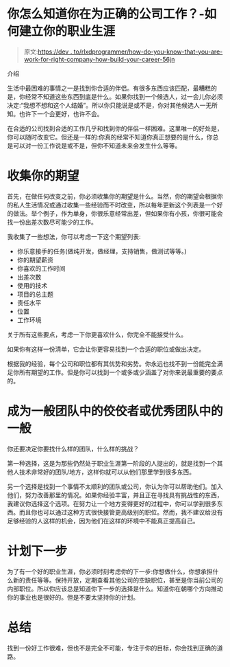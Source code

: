 # 你怎么知道你在为正确的公司工作？-如何建立你的职业生涯

> 原文:[https://dev . to/rlxdprogrammer/how-do-you-know-that-you-are-work-for-right-company-how-build-your-career-56jn](https://dev.to/rlxdprogrammer/how-do-you-know-that-you-are-working-for-the-right-company-how-to-build-up-your-career-56jn)

介绍

生活中最困难的事情之一是找到你合适的伴侣。有很多东西应该匹配，最糟糕的是，你经常不知道这些东西到底是什么。如果你找到一个候选人，过一会儿你必须决定:“我想不想和这个人结婚”。所以你只能说是或不是，你对其他候选人一无所知。也许下一个会更好，也许不会。

在合适的公司找到合适的工作几乎和找到你的伴侣一样困难。这里唯一的好处是，你可以随时改变它。但还是一样的:你真的经常不知道你真正想要的是什么，你总是可以对一份工作说是或不是，但你不知道未来会发生什么等等。

# [](#collect-your-expectations)收集你的期望

首先，在做任何改变之前，你必须收集你的期望是什么。当然，你的期望会根据你的私人生活情况或通过收集一些经验而不时改变，所以每年更新这个列表是一个好的做法。举个例子，作为单身，你很乐意经常出差，但如果你有小孩，你很可能会找一份出差次数尽可能少的工作。

我收集了一些想法，你可以考虑一下这个期望列表:

*   你乐意接手的任务(做纯开发，做经理，支持销售，做测试等等。)
*   你的期望薪资
*   你喜欢的工作时间
*   出差次数
*   使用的技术
*   项目的总主题
*   责任水平
*   位置
*   工作环境

关于所有这些要点，考虑一下你更喜欢什么，你完全不能接受什么。

如果你有这样一份清单，它会让你更容易找到一个合适的职位或做出决定。

根据我的经验，每个公司和职位都有其优势和劣势。你永远也找不到一份能完全满足你所有期望的工作。但是你可以找到一个或多或少涵盖了对你来说最重要的要点的。

# [](#be-the-best-in-an-average-team-or-average-in-an-outstanding-team)成为一般团队中的佼佼者或优秀团队中的一般

你还要决定你要找什么样的团队，什么样的挑战？

第一种选择，这是为那些仍然处于职业生涯第一阶段的人提出的，就是找到一个其他人技术非常好的团队/地方，这样你就可以从他们那里学到很多东西。

另一个选择是找到一个事情不太顺利的团队或公司，你认为你可以帮助他们。加入他们，努力改善那里的情况。如果你经验丰富，并且正在寻找具有挑战性的东西，我建议你选择这个选项。在努力让一个地方变得更好的过程中，你可以学到很多东西。而且你也可以通过这种方式很快接管更高级别的职位。然而，我不建议给没有足够经验的人这样的机会，因为他们在这样的环境中不能真正提高自己。

# [](#plan-the-next-steps)计划下一步

为了有一个好的职业生涯，你必须时刻考虑你的下一步:你想做什么，你想承担什么新的责任等等。保持开放，定期查看其他公司的空缺职位，甚至是你当前公司的内部职位。所以你应该总是知道你下一步的选择是什么。知道你在朝哪个方向推动你的事业也是很好的。但是不要太坚持你的计划。

# [](#summary)总结

找到一份好工作很难，但也不是完全不可能，专注于你的目标，你会找到正确的道路。